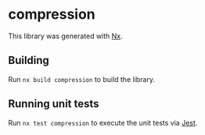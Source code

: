 # compression

This library was generated with [Nx](https://nx.dev).

## Building

Run `nx build compression` to build the library.

## Running unit tests

Run `nx test compression` to execute the unit tests via [Jest](https://jestjs.io).
